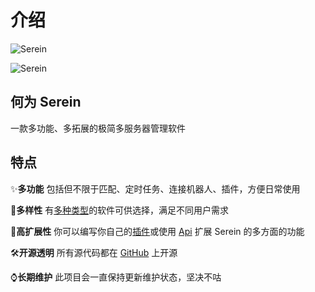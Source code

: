 # 介绍

![Serein](https://socialify.git.ci/SereinDev/Serein/image?font=KoHo&forks=1&issues=1&language=1&logo=data%3Aimage%2Fpng%3Bbase64%2CiVBORw0KGgoAAAANSUhEUgAAAgAAAAIABAMAAAAGVsnJAAAABGdBTUEAALGPC%2FxhBQAAACBjSFJNAAB6JgAAgIQAAPoAAACA6AAAdTAAAOpgAAA6mAAAF3CculE8AAAAJFBMVEUAAABLzDoklCEAAAA8tSxCxTEYTREHNQMIPQMBIwACLgH%2F%2F%2F9EIbNrAAAAAXRSTlMAQObYZgAAAAFiS0dECx%2FXxMAAAAAHdElNRQfoBAUCJBr7k6kPAAACqElEQVR42u3cQRXCMBBF0ViohVqIBSxgAQtYqAUsoJJNt5yZHqalhPvWk8W%2FAtJasunLzRtr1QEAAAAAAAAAAAAAAAAAAAAAAAAAAAAAAAAAAAAAAAAAAAAAAAAAAAAAAAAAAAAAAAAAAAAAAAAAAAAAAAAAAAAAAAAAAAADAvSgaNDW9wAAAAAAAAAAAAAAAAAAAAAAAAAAAAAAAAAAAAAAAAAAAAAAAAAAAAAAAAAAAAAAAAAAAAAAAAAAAAAAAAAAAAAAAAAAAACAeoDqgcP9IAEAAAAAAAAAAAAAAAAAAAAAAAAAAAAAAAAAAAAAAAAAAAAMCNA%2FDAAAAAAAAAAAAAAAAAAAAAAAAAAAAAAAAAAAAAAAAAAAAAAAAAAAAAAAAAAAAAAAAAAAAAAAAAAAAAAAAAAAAAAAAAAAAABwPoDqewAAAAAAAAAAAAAAAAAAAAAAAAAAAAAAAAAAAAAAAAAAAADA%2FgBR88G1swUAAAAAAAAAAAAAAAAAAAD8IcClOAAAAAAAAAAAAAAAAAAAAAAAAAAAAAAAAAAAAAAAAAAAAAAAAAAAAAAAAAAAAAAAAAAAAAAAAAAAAAAAAAAAAAAAAAAAAAAAAAAAAAAAAAAAAAAAAAAAAAAAAAAAAAAAAAAAAAAAAAAAAAAAAAAAAAAAAAAAAAAAAAAAAABA3DXZlCwaeAs6HAgAAAAAAAAAAAAAAAAAAAAAAAAAAAAAAAAAAAAAAAAAAAAAAAAAAAAAAAAAAAAAAAAAAAAAAAAAAAAAAAAAAAAAAAAAAAAAAAAAAAAAAAAAAAAAAAAAAAAAAAAAAAAAAAAAAAAAAAAAAAD4AYB7siXZY%2B3dgB70XAMAAAAAAAAAAAAAAAAAAAAAAAAAAAAAAAAAAAAAAAAAAAAAhL0AiB0RKxum4ykAAAAldEVYdGRhdGU6Y3JlYXRlADIwMjQtMDQtMDVUMDI6MzY6MjQrMDA6MDCBxqVlAAAAJXRFWHRkYXRlOm1vZGlmeQAyMDI0LTA0LTA1VDAyOjM2OjI0KzAwOjAw8Jsd2QAAAABJRU5ErkJggg%3D%3D&name=1&owner=1&pattern=Circuit%20Board&pulls=1&stargazers=1#light)

![Serein](https://socialify.git.ci/SereinDev/Serein/image?font=KoHo&forks=1&issues=1&language=1&logo=data%3Aimage%2Fpng%3Bbase64%2CiVBORw0KGgoAAAANSUhEUgAAAgAAAAIABAMAAAAGVsnJAAAABGdBTUEAALGPC%2FxhBQAAACBjSFJNAAB6JgAAgIQAAPoAAACA6AAAdTAAAOpgAAA6mAAAF3CculE8AAAAJFBMVEUAAABLzDoklCEAAAA8tSxCxTEYTREHNQMIPQMBIwACLgH%2F%2F%2F9EIbNrAAAAAXRSTlMAQObYZgAAAAFiS0dECx%2FXxMAAAAAHdElNRQfoBAUCJBr7k6kPAAACqElEQVR42u3cQRXCMBBF0ViohVqIBSxgAQtYqAUsoJJNt5yZHqalhPvWk8W%2FAtJasunLzRtr1QEAAAAAAAAAAAAAAAAAAAAAAAAAAAAAAAAAAAAAAAAAAAAAAAAAAAAAAAAAAAAAAAAAAAAAAAAAAAAAAAAAAAAAAAAAAAADAvSgaNDW9wAAAAAAAAAAAAAAAAAAAAAAAAAAAAAAAAAAAAAAAAAAAAAAAAAAAAAAAAAAAAAAAAAAAAAAAAAAAAAAAAAAAAAAAAAAAACAeoDqgcP9IAEAAAAAAAAAAAAAAAAAAAAAAAAAAAAAAAAAAAAAAAAAAAAMCNA%2FDAAAAAAAAAAAAAAAAAAAAAAAAAAAAAAAAAAAAAAAAAAAAAAAAAAAAAAAAAAAAAAAAAAAAAAAAAAAAAAAAAAAAAAAAAAAAABwPoDqewAAAAAAAAAAAAAAAAAAAAAAAAAAAAAAAAAAAAAAAAAAAADA%2FgBR88G1swUAAAAAAAAAAAAAAAAAAAD8IcClOAAAAAAAAAAAAAAAAAAAAAAAAAAAAAAAAAAAAAAAAAAAAAAAAAAAAAAAAAAAAAAAAAAAAAAAAAAAAAAAAAAAAAAAAAAAAAAAAAAAAAAAAAAAAAAAAAAAAAAAAAAAAAAAAAAAAAAAAAAAAAAAAAAAAAAAAAAAAAAAAAAAAABA3DXZlCwaeAs6HAgAAAAAAAAAAAAAAAAAAAAAAAAAAAAAAAAAAAAAAAAAAAAAAAAAAAAAAAAAAAAAAAAAAAAAAAAAAAAAAAAAAAAAAAAAAAAAAAAAAAAAAAAAAAAAAAAAAAAAAAAAAAAAAAAAAAAAAAAAAAD4AYB7siXZY%2B3dgB70XAMAAAAAAAAAAAAAAAAAAAAAAAAAAAAAAAAAAAAAAAAAAAAAhL0AiB0RKxum4ykAAAAldEVYdGRhdGU6Y3JlYXRlADIwMjQtMDQtMDVUMDI6MzY6MjQrMDA6MDCBxqVlAAAAJXRFWHRkYXRlOm1vZGlmeQAyMDI0LTA0LTA1VDAyOjM2OjI0KzAwOjAw8Jsd2QAAAABJRU5ErkJggg%3D%3D&name=1&owner=1&pattern=Circuit%20Board&pulls=1&stargazers=1&theme=Dark#dark)

## 何为 Serein

一款多功能、多拓展的极简多服务器管理软件

## 特点

✨**多功能** 包括但不限于匹配、定时任务、连接机器人、插件，方便日常使用

🎨**多样性** 有[多种类型](./tutorial/rookie/choose)的软件可供选择，满足不同用户需求

🧩**高扩展性** 你可以编写你自己的[插件](./guidance/plugins)或使用 [Api](./development/api/) 扩展 Serein 的多方面的功能

🛠**开源透明** 所有源代码都在 [GitHub](https://github.com/SereinDev) 上开源

⌚**长期维护** 此项目会一直保持更新维护状态，坚决不咕
